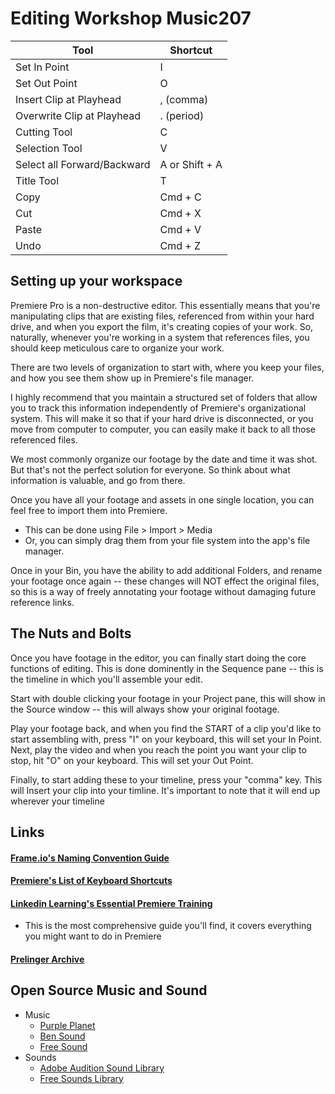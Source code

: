 # Editing Workshop Music207

| Tool | Shortcut | 
| -------- | -------- |
| Set In Point | I  | 
| Set Out Point | O  | 
| Insert Clip at Playhead | , (comma)  | 
| Overwrite Clip at Playhead | . (period)  | 
| Cutting Tool | C  | 
| Selection Tool | V  | 
| Select all Forward/Backward | A or Shift + A  | 
| Title Tool | T  | 
| Copy | Cmd + C  | 
| Cut | Cmd + X  | 
| Paste | Cmd + V  | 
| Undo | Cmd + Z  | 

## Setting up your workspace

Premiere Pro is a non-destructive editor. This essentially means that you're manipulating clips that are existing files, referenced from within your hard drive, and when you export the film, it's creating copies of your work. So, naturally, whenever you're working in a system that references files, you should keep meticulous care to organize your work. 

There are two levels of organization to start with, where you keep your files, and how you see them show up in Premiere's file manager. 

I highly recommend that you maintain a structured set of folders that allow you to track this information independently of Premiere's organizational system. This will make it so that if your hard drive is disconnected, or you move from computer to computer, you can easily make it back to all those referenced files. 

We most commonly organize our footage by the date and time it was shot. But that's not the perfect solution for everyone. So think about what information is valuable, and go from there. 

Once you have all your footage and assets in one single location, you can feel free to import them into Premiere. 
- This can be done using File > Import > Media
- Or, you can simply drag them from your file system into the app's file manager. 

Once in your Bin, you have the ability to add additional Folders, and rename your footage once again -- these changes will NOT effect the original files, so this is a way of freely annotating your footage without damaging future reference links. 

## The Nuts and Bolts

Once you have footage in the editor, you can finally start doing the core functions of editing. This is done dominently in the Sequence pane -- this is the timeline in which you'll assemble your edit. 

Start with double clicking your footage in your Project pane, this will show in the Source window -- this will always show your original footage. 

Play your footage back, and when you find the START of a clip you'd like to start assembling with, press "I" on your keyboard, this will set your In Point. Next, play the video and when you reach the point you want your clip to stop, hit "O" on your keyboard. This will set your Out Point. 

Finally, to start adding these to your timeline, press your "comma" key. This will Insert your clip into your timline. It's important to note that it will end up wherever your timeline

## Links

#### [Frame.io's Naming Convention Guide](https://workflow.frame.io/guide/file-naming)

#### [Premiere's List of Keyboard Shortcuts](https://helpx.adobe.com/premiere-pro/using/keyboard-shortcuts.html)

#### [Linkedin Learning's Essential Premiere Training](https://www.linkedin.com/learning/premiere-pro-2022-essential-training?trk=learning-serp_learning-search-card_search-card&upsellOrderOrigin=default_guest_learning)
* This is the most comprehensive guide you'll find, it covers everything you might want to do in Premiere

#### [Prelinger Archive](https://archive.org/)

## Open Source Music and Sound

- Music
	- [Purple Planet](https://www.purple-planet.com/)
	- [Ben Sound](https://www.bensound.com/)
	- [Free Sound](https://freesound.org/)
- Sounds 
	- [Adobe Audition Sound Library](https://www.adobe.com/products/audition/offers/AdobeAuditionDLCSFX.html)
	- [Free Sounds Library](https://www.freesoundslibrary.com/)